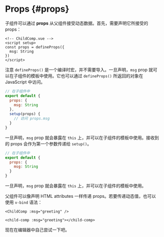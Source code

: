 # Props {#props}

子组件可以通过 **props** 从父组件接受动态数据。首先，需要声明它所接受的 props：

<div class="composition-api">
<div class="sfc">

```vue
<!-- ChildComp.vue -->
<script setup>
const props = defineProps({
  msg: String
})
</script>
```

注意 `defineProps()` 是一个编译时宏，并不需要导入。一旦声明，`msg` prop 就可以在子组件的模板中使用。它也可以通过 `defineProps()` 所返回的对象在 JavaScript 中访问。

</div>

<div class="html">

```js
// 在子组件中
export default {
  props: {
    msg: String
  },
  setup(props) {
    // 访问 props.msg
  }
}
```

一旦声明，`msg` prop 就会暴露在 `this` 上，并可以在子组件的模板中使用。接收到的 props 会作为第一个参数传递给 `setup()`。

</div>

</div>

<div class="options-api">

```js
// 在子组件中
export default {
  props: {
    msg: String
  }
}
```

一旦声明，`msg` prop 就会暴露在 `this` 上，并可以在子组件的模板中使用。

</div>

父组件可以像声明 HTML attributes 一样传递 props。若要传递动态值，也可以使用 `v-bind` 语法：

<div class="sfc">

```vue-html
<ChildComp :msg="greeting" />
```

</div>
<div class="html">

```vue-html
<child-comp :msg="greeting"></child-comp>
```

</div>

现在在编辑器中自己尝试一下吧。
